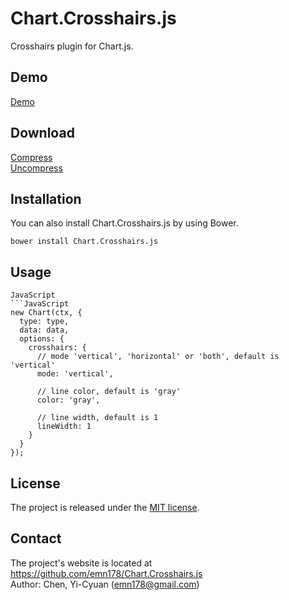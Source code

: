 # Chart.Crosshairs.js
Crosshairs plugin for Chart.js.

## Demo
[Demo](http://emn178.github.io/Chart.Crosshairs.js/samples/demo/)

## Download
[Compress](https://raw.github.com/emn178/Chart.Crosshairs.js/master/build/Chart.Crosshairs.min.js)  
[Uncompress](https://raw.github.com/emn178/Chart.Crosshairs.js/master/src/Chart.Crosshairs.js)

## Installation
You can also install Chart.Crosshairs.js by using Bower.
```
bower install Chart.Crosshairs.js
```

## Usage
```
JavaScript
```JavaScript
new Chart(ctx, {
  type: type,
  data: data,
  options: {
    crosshairs: {
      // mode 'vertical', 'horizontal' or 'both', default is 'vertical'
      mode: 'vertical',

      // line color, default is 'gray'
      color: 'gray',

      // line width, default is 1
      lineWidth: 1
    }
  }
});
```

## License
The project is released under the [MIT license](http://www.opensource.org/licenses/MIT).

## Contact
The project's website is located at https://github.com/emn178/Chart.Crosshairs.js  
Author: Chen, Yi-Cyuan (emn178@gmail.com)

